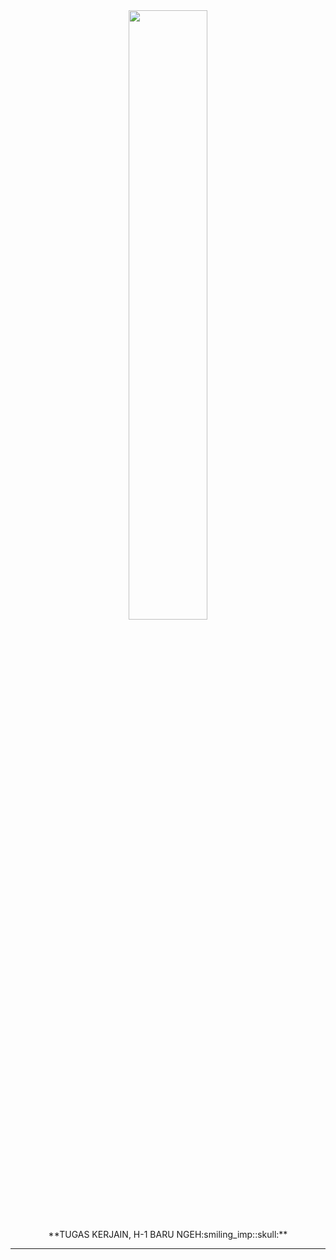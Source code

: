 <div id="header" width="50%" align="center">
    <img src="https://i.pinimg.com/originals/35/c7/38/35c7380e6bb0787e6295ea63d8eb92d6.gif" width="50%" />


</div>
<div align="center">
    **TUGAS KERJAIN, H-1 BARU NGEH:smiling_imp::skull:**
</div>


---